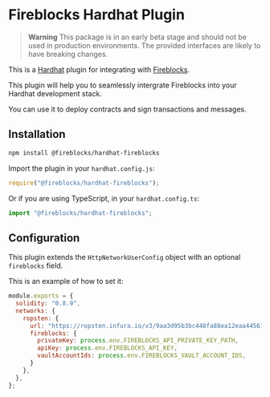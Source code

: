 # Fireblocks Hardhat Plugin
> **Warning**
> This package is in an early beta stage and should not be used in production environments.
> The provided interfaces are likely to have breaking changes.

This is a [Hardhat](https://hardhat.org/) plugin for integrating with [Fireblocks](https://www.fireblocks.com/).

This plugin will help you to seamlessly intergrate Fireblocks into your Hardhat development stack.

You can use it to deploy contracts and sign transactions and messages.

## Installation

```bash
npm install @fireblocks/hardhat-fireblocks
```

Import the plugin in your `hardhat.config.js`:

```js
require("@fireblocks/hardhat-fireblocks");
```

Or if you are using TypeScript, in your `hardhat.config.ts`:

```ts
import "@fireblocks/hardhat-fireblocks";
```

## Configuration

This plugin extends the `HttpNetworkUserConfig` object with an optional
`fireblocks` field.

This is an example of how to set it:

```js
module.exports = {
  solidity: "0.8.9",
  networks: {
    ropsten: {
      url: "https://ropsten.infura.io/v3/9aa3d95b3bc440fa88ea12eaa4456161",
      fireblocks: {
        privateKey: process.env.FIREBLOCKS_API_PRIVATE_KEY_PATH,
        apiKey: process.env.FIREBLOCKS_API_KEY,
        vaultAccountIds: process.env.FIREBLOCKS_VAULT_ACCOUNT_IDS,
      }
    },
  },
};
```
